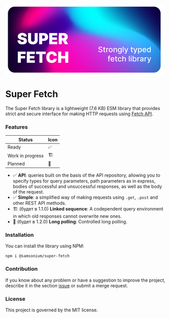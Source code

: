 ![Poster](poster.png)

# Super Fetch
The Super Fetch library is a lightweight (7.6 KB) ESM library that provides strict and secure
interface for making HTTP requests using
[Fetch API](https:developer.mozilla.orgen-USdocsWebAPIFetch_API).

### Features

| Status           | Icon |
|------------------|------|
| Ready            | ✅    |
| Work in progress | 🏗️  |
| Planned          | 📃   |

- ✅ **API**: queries built on the basis of the API repository, allowing you to specify types for query parameters,
  path parameters as in express, bodies of successful and unsuccessful responses, as well as the body of the request.
- ✅ **Simple**: a simplified way of making requests using `.get`, `.post` and other REST API methods.
- 🏗️ (будет в 1.1.0) **Linked sequence**: A codependent query environment in which old responses cannot overwrite new ones.
- 📃 (будет в 1.2.0) **Long polling**: Controlled long polling.

### Installation
You can install the library using NPM:
```shell
npm i @samsonium/super-fetch
```

### Contribution
If you know about any problem or have a suggestion to improve the project, describe it in the section
[issue](https://github.com/samsonium/super-fetch/issues) or submit a merge request.

### License
This project is governed by the MIT license.
